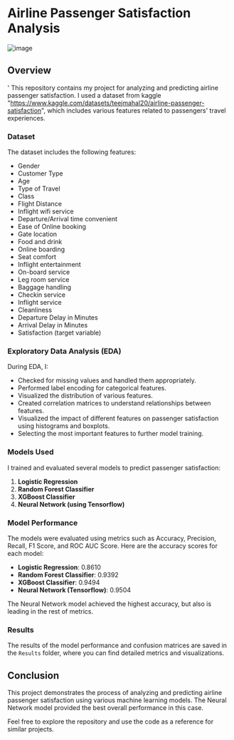 # Airline Passenger Satisfaction Analysis

![image](https://dynamic-media-cdn.tripadvisor.com/media/photo-o/0e/cd/51/f6/lot-polish-airlines.jpg?w=1200&h=-1&s=1)

## Overview
'
This repository contains my project for analyzing and predicting airline passenger satisfaction. I used a dataset from kaggle "https://www.kaggle.com/datasets/teejmahal20/airline-passenger-satisfaction", which includes various features related to passengers' travel experiences.

### Dataset

The dataset includes the following features:
- Gender
- Customer Type
- Age
- Type of Travel
- Class
- Flight Distance
- Inflight wifi service
- Departure/Arrival time convenient
- Ease of Online booking
- Gate location
- Food and drink
- Online boarding
- Seat comfort
- Inflight entertainment
- On-board service
- Leg room service
- Baggage handling
- Checkin service
- Inflight service
- Cleanliness
- Departure Delay in Minutes
- Arrival Delay in Minutes
- Satisfaction (target variable)

### Exploratory Data Analysis (EDA)

During EDA, I:
- Checked for missing values and handled them appropriately.
- Performed label encoding for categorical features.
- Visualized the distribution of various features.
- Created correlation matrices to understand relationships between features.
- Visualized the impact of different features on passenger satisfaction using histograms and boxplots.
- Selecting the most important features to further model training.

### Models Used

I trained and evaluated several models to predict passenger satisfaction:

1. **Logistic Regression**
2. **Random Forest Classifier**
3. **XGBoost Classifier**
4. **Neural Network (using Tensorflow)**

### Model Performance

The models were evaluated using metrics such as Accuracy, Precision, Recall, F1 Score, and ROC AUC Score. Here are the accuracy scores for each model:

- **Logistic Regression**: 0.8610
- **Random Forest Classifier**: 0.9392
- **XGBoost Classifier**: 0.9494
- **Neural Network (Tensorflow)**: 0.9504

The Neural Network model achieved the highest accuracy, but also is leading in the rest of metrics.

### Results

The results of the model performance and confusion matrices are saved in the `Results` folder, where you can find detailed metrics and visualizations.

## Conclusion

This project demonstrates the process of analyzing and predicting airline passenger satisfaction using various machine learning models. The Neural Network model provided the best overall performance in this case.

Feel free to explore the repository and use the code as a reference for similar projects.

